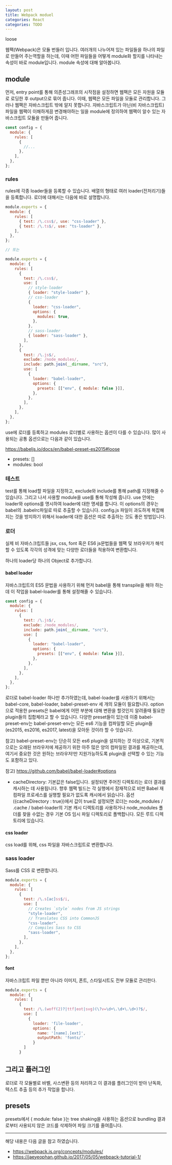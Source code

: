 ```yaml
---
layout: post
title: Webpack moduel
categories: React
categories: TODO
---
```

loose


웹팩(Webpack)은 모듈 번들러 입니다. 여러개의 나누어져 있는 파일들을 하나의 파일로 만들어 주는역할을 하는데, 이때 어떤 파일들을 어떻게 module화 할지를 나타내는 속성이 바로 module입니다. module 속성에 대해 알아봅니다.

## module

먼저, entry point를 통해 의존성그래프의 시작점을 설정하면 웹팩은 모든 자원을 모듈로 로딩한 후 output으로 묶어 줍니다. 이때, 웹팩은 모든 파일을 모듈로 관리합니다. 그러나 웹팩은 자바스크립트 밖에 알지 못합니다. 자바스크립트가 아닌(비 자바스크립트) 파일을 웹팩이 이해하게끔 변경해야하는 일을 module에 정의하여 웹팩이 알수 있는 자바스크립트 모듈을 만들어 줍니다.

```js
const config = {
  module: {
    rules: [
      {
        //...
      },
    ],
  },
};
```

### rules

rules에 각종 loader들을 등록할 수 있습니다. 배열의 형태로 여러 loader(전처리기)들을 등록합니다. 로더에 대해서는 다음에 바로 설명합니다.

```js
module.exports = {
  module: {
    rules: [
      { test: /\.css$/, use: "css-loader" },
      { test: /\.ts$/, use: "ts-loader" },
    ],
  },
};

// 또는

module.exports = {
  module: {
    rules: [
      {
        test: /\.css$/,
        use: [
          // style-loader
          { loader: "style-loader" },
          // css-loader
          {
            loader: "css-loader",
            options: {
              modules: true,
            },
          },
          // sass-loader
          { loader: "sass-loader" },
        ],
      },
      {
        test: /\.js$/,
        exclude: /node_modules/,
        include: path.join(__dirname, "src"),
        use: [
          {
            loader: "babel-loader",
            options: {
              presets: [["env", { module: false }]],
            },
          },
        ],
      },
    ],
  },
};
```

use에 로더를 등록하고 modules 로더별로 사용하는 옵션이 다를 수 있습니다. 많이 사용되는 공통 옵션으로는 다음과 같이 있습니다.

https://babeljs.io/docs/en/babel-preset-es2015#loose

- presets: []
- modules: bool

### 테스트

test를 통해 load할 파일을 지정하고, exclude와 include를 통해 path를 지정해줄 수 있습니다. 그리고 나서 사용할 module을 use를 통해 작성해 줍니다. use 안에는 loader와 options를 명시하여 loader에 대한 명세를 합니다. 이 options의 경우는 babel의 .babelrc파일로 따로 추출할 수 있습니다. config.js 파일이 과도하게 복잡해지는 것을 방지하기 위해서 loader에 대한 옵션은 따로 추출하는 것도 좋은 방법입니다.

### 로더

실제 비 자바스크립트들 jsx, css, font 혹은 ES6 js문법들을 웹팩 및 브라우저가 해석할 수 있도록 각각의 성격에 맞는 다양한 로더들을 적용하여 변환합니다.

하나의 loader당 하나의 Object로 추가합니다.

#### babel loader

자바스크립트의 ES5 문법을 사용하기 위해 먼저 babel을 통해 transpile을 해야 하는데 이 작업을 babel-loader를 통해 설정해줄 수 있습니다.

```js
const config = {
  module: {
    rules: [
      {
        test: /\.js$/,
        exclude: /node_modules/,
        include: path.join(__dirname, "src"),
        use: [
          {
            loader: "babel-loader",
            options: {
              presets: [["env", { module: false }]],
            },
          },
        ],
      },
    ],
  },
};
```

로더로 babel-loader 하나만 추가하였는데, babel-loader를 사용하기 위해서는 babel-core, babel-loader, babel-preset-env 세 개의 모듈이 필요합니다. option으로 적용한 presets은 babel에게 어떤 부분에 대해 변환을 할것인지 알려줄때 필요한 plugin들의 집합체라고 할 수 있습니다. 다양한 preset들이 있는데 이중 babel-preset-env는 babel-preset-env는 모든 es6 기능을 컴파일할 모든 plugin들(es2015, es2016, es2017, latest)을 모아둔 것이라 할 수 잇습니다.

참고) babel-preset-env는 단순히 모든 es6 plugin을 설치하는 것 이상으로, 기본적으로는 오래된 브라우저에 제공하기 위한 아주 많은 양의 컴파일된 결과를 제공하는데, 여기서 중요한 것은 원하는 브라우저!만 지원가능하도록 plugin을 선택할 수 있는 기능도 포함하고 있다.

참고) https://github.com/babel/babel-loader#options

- cacheDirectory: 기본값은 false입니다. 설정되면 주어진 디렉토리는 로더 결과를 캐시하는 데 사용됩니다. 향후 웹팩 빌드는 각 실행에서 잠재적으로 비싼 Babel 재 컴파일 프로세스를 실행할 필요가 없도록 캐시에서 읽습니다. 옵션 ({cacheDirectory : true})에서 값이 true로 설정되면 로더는 node_modules / .cache / babel-loader의 기본 캐시 디렉토리를 사용하거나 node_modules 폴더를 찾을 수없는 경우 기본 OS 임시 파일 디렉토리로 폴백합니다. 모든 루트 디렉토리에 있습니다.

#### css loader

css load를 위해, css 파일을 자바스크립트로 변환합니다.

### sass loader

Sass를 CSS 로 변환합니다.

```js
module.exports = {
  module: {
    rules: [
      {
        test: /\.s[ac]ss$/i,
        use: [
          // Creates `style` nodes from JS strings
          "style-loader",
          // Translates CSS into CommonJS
          "css-loader",
          // Compiles Sass to CSS
          "sass-loader",
        ],
      },
    ],
  },
};
```

#### font

자바스크립트 파일 뿐만 아니라 이미지, 폰트, 스타일시트도 전부 모듈로 관리한다.

```js
module.exports = {
  module: {
    rules: [
      {
        test: /\.(woff(2)?|ttf|eot|svg)(\?v=\d+\.\d+\.\d+)?$/,
        use: [
          {
            loader: 'file-loader',
            options: {
              name: '[name].[ext]',
              outputPath: 'fonts/'
            }
        ]
      }
```

## 그리고 플러그인

로더로 각 모듈별로 바벨, 사스변환 등의 처리하고 이 결과를 플러그인이 받아 난독화, 텍스트 추출 등의 추가 작업을 합니다.

## presets

presets에서 { module: false }는 tree shaking을 사용하는 옵션으로 bundling 결과로부터 사용되지 않은 코드를 삭제하어 파일 크기를 줄여줍니다.

---

해당 내용은 다음 글을 참고 하였습니다.

- https://webpack.js.org/concepts/modules/
- https://jaeyeophan.github.io/2017/05/05/webpack-tutorial-1/
